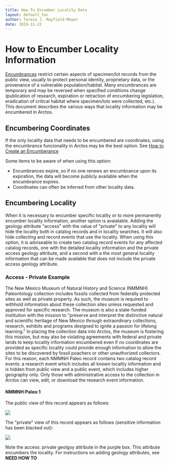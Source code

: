 ```yaml
---
title: How To Encumber Locality Data
layout: default_toc
author: Teresa J. Mayfield-Meyer
date: 2019-11-22
---
```

# How to Encumber Locality Information

[Encumbrances](/documentation/encumbrance) restrict certain aspects of specimen/lot records from the public view, usually to protect personal identity, proprietary data, or the provenance of a vulnerable population/habitat. Many encumbrances are temporary and may be reversed when specified conditions change (publication of research, expiration or retraction of encumbering legislation, eradication of critical habitat where specimen/lots were collected, etc.). This document describes the various ways that locality information may be encumbered in Arctos.

## Encumbering Coordinates

If the only locality data that needs to be encumbered are coordinates, using the encumbrance funcionality in Arctos may be the best option. See [How to Create an Encumberance](https://github.com/ArctosDB/documentation-wiki/blob/gh-pages/_how_to/How-to-Create-an-Encumbrance.markdown)

Some items to be aware of when using this option:

 - Encumbrances expire, so if no one renews an encumbrance upon its expiration, the data will become publicly available when the encumbrance expires.
 - Coordinates can often be inferred from other locality data.

## Encumbering Locality

When it is necessary to encumber specific locality or to more permanently encumber locality information, another option is avaialable.  Adding the geology attribute "access" with the value of "private" to any locality will hide the locality both in catalog records and in locality searches. It will also hide collecting and record events that use the locality. When using this option, it is adviseable to create two catalog record events for any affected catalog records, one with the detailed locality information and the private access geology attribute, and a second with a the most general locality information that can be made available that does not include the private access geology attribute.

### Access - Private Example

The New Mexico Museum of Natural History and Science (NMMNH) Paleontology collection includes fossils collected from federally protected sites as well as private property. As such, the museum is required to withhold information about these collection sites unless requested and approved for specific research. The museum is also a state-funded institution with the mission to "preserve and interpret the distinctive natural and scientific heritage of New Mexico through extraordinary collections, research, exhibits and programs designed to ignite a passion for lifelong learning." In placing the collection data into Arctos, the museum is fostering this mission, but may also be violating agreements with federal and private lands to keep locality information encumbered even if no coordinates are provided as specific locality could provide enough information to allow the sites to be discovered by fossil poachers or other unauthorized collectors. For this reason, each NMMNH Paleo record contains two catalog record events: a research event which includes all known locality information and is hidden from public view and a public event, which includes higher geography only. Only those with administrative access to the collection in Arctos can view, edit, or download the research event information.

#### NMMNH:Paleo:1

The public view of this record appears as follows:

![](https://raw.githubusercontent.com/ArctosDB/documentation-wiki/gh-pages/tutorial_images/encumber_locality/NMMNH_Paleo_1_public.JPG)

The "private" view of this record appears as follows (sensitive information has been blacked out):

![](https://raw.githubusercontent.com/ArctosDB/documentation-wiki/gh-pages/tutorial_images/encumber_locality/NMMNH_Paleo_1_private.jpg)

Note the access: private geolgoy attribute in the purple box. This attribute encumbers the locality. For instructions on adding geology attributes, see **NEED HOW TO**
